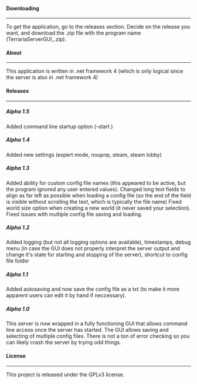 #### Downloading
***

To get the application, go to the releases section. Decide on the release you want, and download the .zip file with the program name (TerrariaServerGUI_<Version>.zip).

#### About
***

This application is written in .net framework 4 (which is only logical since the server is also in .net framework 4)

#### Releases
***

##### _Alpha 1.5_

Added command line startup option (-start <config filename>)

##### _Alpha 1.4_

Added new settings (expert mode, noupnp, steam, steam lobby)

##### _Alpha 1.3_

Added ability for custom config file names (this appeared to be active, but the program ignored any user entered values).
Changed long text fields to align as far left as possible when loading a config file (so the end of the field is visible without scrolling the text, which is typically the file name)
Fixed world size option when creating a new world (it never saved your selection).
Fixed issues with multiple config file saving and loading.

##### _Alpha 1.2_

Added logging (but not all logging options are available), timestamps, debug menu (in case the GUI does not properly interpret the server output and change it's state for starting and stopping of the server), shortcut to config file folder

##### _Alpha 1.1_

Added autosaving and now save the config file as a txt (to make it more apparent users can edit it by hand if neccessary).

##### _Alpha 1.0_

This server is now wrapped in a fully functioning GUI that allows command line access once the server has started. The GUI allows saving and selecting of multiple config files. There is not a ton of error checking so you can likely crash the server by trying odd things.

#### License
***

This project is released under the GPLv3 license.
